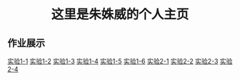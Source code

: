 
<html>
<head>
<meta charset="utf-8">
<title>我的主页</title>
</head>
<body>
  <h1 align="center">这里是朱姝威的个人主页</h1>
  <h2 align="left">作业展示</h2>
    <a href="sy1-1.html">实验1-1</a>
    <a href="sy1/sy1-2/sy1-2.html">实验1-2</a>
    <a href="sy1-3.html">实验1-3</a>
    <a href="sy1-4.html">实验1-4</a>
    <a href="sy1-5.html">实验1-5</a>
    <a href="sy1-6.html">实验1-6</a>
    <a href="sy2-1.html">实验2-1</a>
    <a href="sy2-2.html">实验2-2</a>
    <a href="sy2-3.html">实验2-3</a>
    <a href="sy2-4.html">实验2-4</a>
</body>
</html>
